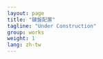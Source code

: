 ```yaml
---
layout: page
title: "鍵盤配置"
tagline: "Under Construction"
group: works
weight: 1
lang: zh-tw
---
```

